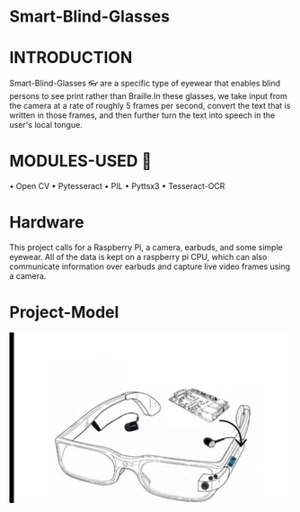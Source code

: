 # Smart-Blind-Glasses

# INTRODUCTION
Smart-Blind-Glasses 👓  are a specific type of eyewear that enables blind persons to see print rather than Braille.In these glasses, we take input from the camera at a rate of roughly 5 frames per second, convert the text that is written in those frames, and then further turn the text into speech in the user's local tongue.

# MODULES-USED 🧾
• Open CV
• Pytesseract
• PIL
• Pyttsx3
• Tesseract-OCR

# Hardware
This project calls for a Raspberry Pi, a camera, earbuds, and some simple eyewear. All of the data is kept on a raspberry pi CPU, which can also communicate information over earbuds and capture live video frames using a camera.

  # Project-Model
<a href="" target="_blank"> <img src=https://github.com/AnkushVerma000/Smart-Blind-Glasses/blob/main/Smart-Glasses-main/Smart-Glasses-main/model%20image.jpeg> </a>
